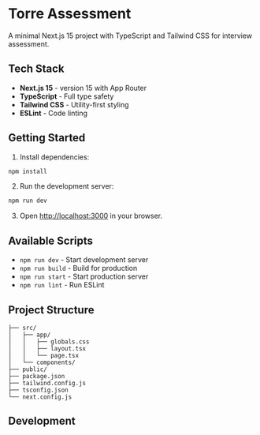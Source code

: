 # Torre Assessment

A minimal Next.js 15 project with TypeScript and Tailwind CSS for interview assessment.

## Tech Stack

- **Next.js 15** - version 15 with App Router
- **TypeScript** - Full type safety
- **Tailwind CSS** - Utility-first styling
- **ESLint** - Code linting

## Getting Started

1. Install dependencies:
```bash
npm install
```

2. Run the development server:
```bash
npm run dev
```

3. Open [http://localhost:3000](http://localhost:3000) in your browser.

## Available Scripts

- `npm run dev` - Start development server
- `npm run build` - Build for production
- `npm run start` - Start production server
- `npm run lint` - Run ESLint

## Project Structure

```
├── src/
│   ├── app/
│   │   ├── globals.css
│   │   ├── layout.tsx
│   │   └── page.tsx
│   └── components/
├── public/
├── package.json
├── tailwind.config.js
├── tsconfig.json
└── next.config.js
```

## Development

